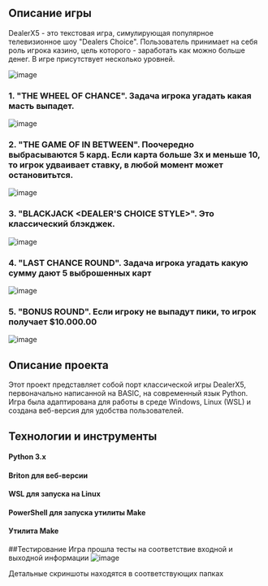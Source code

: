 ## Описание игры
DealerX5 - это текстовая игра, симулирующая популярное телевизионное шоу "Dealers Choice". Пользователь принимает на себя роль игрока казино, цель которого - заработать как можно больше денег. В игре присутствует несколько уровней.

![image](https://github.com/user-attachments/assets/04b4a27f-8668-42f5-9881-428b09c124ea)


### 1. "THE WHEEL OF CHANCE". Задача игрока угадать какая масть выпадет.
![image](https://github.com/user-attachments/assets/31b9908c-c465-4008-b8d0-3ca38713ce8e)


### 2. "THE GAME OF IN BETWEEN". Поочередно выбрасываются 5 кард. Если карта больше 3х и меньше 10, то игрок удваивает ставку, в любой момент может остановитьтся.
![image](https://github.com/user-attachments/assets/a01813bb-fe6d-4026-864a-ba2da89ceaf8)


### 3. "BLACKJACK <DEALER'S CHOICE STYLE>". Это классический блэкджек.
![image](https://github.com/user-attachments/assets/919bbe03-26fd-401c-aa91-e6ca77f6dfac)

### 4. "LAST CHANCE ROUND". Задача игрока угадать какую сумму дают 5 выброшенных карт
![image](https://github.com/user-attachments/assets/2d30dfdc-d9d4-47a8-bb29-1c3d2de42e48)

### 5. "BONUS ROUND". Если игроку не выпадут пики, то игрок получает $10.000.00
![image](https://github.com/user-attachments/assets/e62a703d-d5be-43d4-a821-414aad894965)

## Описание проекта
Этот проект представляет собой порт классической игры DealerX5, первоначально написанной на BASIC, на современный язык Python. Игра была адаптирована для работы в среде Windows, Linux (WSL) и создана веб-версия для удобства пользователей.

## Технологии и инструменты
#### Python 3.x
#### Briton для веб-версии
#### WSL для запуска на Linux
#### PowerShell для запуска утилиты Make
#### Утилита Make

##Тестирование
Игра прошла тесты на соответствие входной и выходной информации
![image](https://github.com/user-attachments/assets/e220ea9d-dec9-42d6-9a84-7fe3b6bbbe92)

Детальные скриншоты находятся в соответствующих папках
